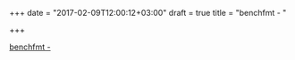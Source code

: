 +++
date = "2017-02-09T12:00:12+03:00"
draft = true
title = "benchfmt -  "

+++

<p><a href="https://t.co/68bywxKKnu">benchfmt -  </a></p>
